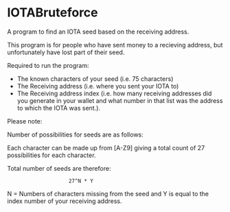 # IOTABruteforce

A program to find an IOTA seed based on the receiving address. 

This program is for people who have sent money to a recieving address, but unfortunately have lost part of their seed. 

Required to run the program: 

- The known characters of your seed (i.e. 75 characters) 
- The Receiving address (i.e. where you sent your IOTA to)
- The Receiving address index (i.e. how many receiving addresses did you generate in your wallet and what number in that list was the address to which the IOTA was sent.). 


Please note: 

Number of possibilities for seeds are as follows: 

Each character can be made up from [A-Z9] giving a total count of 27 possibilities for each character. 

Total number of seeds are therefore:

                        27^N * Y

N = Numbers of characters missing from the seed and 
Y is equal to the index number of your receiving address. 
